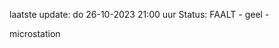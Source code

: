 laatste update: 
do 26-10-2023 21:00   uur 
Status: FAALT - geel - 
<div class="service Y">microstation</div>